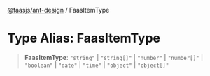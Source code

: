 [@faasjs/ant-design](../README.md) / FaasItemType

# Type Alias: FaasItemType

> **FaasItemType**: `"string"` \| `"string[]"` \| `"number"` \| `"number[]"` \| `"boolean"` \| `"date"` \| `"time"` \| `"object"` \| `"object[]"`
